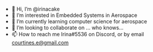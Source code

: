 - 👋 Hi, I’m @irinacake
- 👀 I’m interested in Embedded Systems in Aerospace
- 🌱 I’m currently learning computer science for aerospace
- 💞️ I’m looking to collaborate on ... who knows...
- 📫 How to reach me Irina#5536 on Discord, or by email courtines.e@gmail.com

<!---
irinacake/irinacake is a ✨ special ✨ repository because its `README.md` (this file) appears on your GitHub profile.
You can click the Preview link to take a look at your changes.
--->
